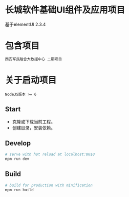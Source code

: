 # 长城软件基础UI组件及应用项目

基于elementUI 2.3.4

# 包含项目

``` bash
西安军民融合大数据中心 二期项目
```

# 关于启动项目

`NodeJS版本 >= 6`

## Start

 - 克隆或下载当前工程。
 - 创建目录，安装依赖。

## Develop

``` bash
# serve with hot reload at localhost:8010
npm run dev
```

## Build

``` bash
# build for production with minification
npm run build
```
